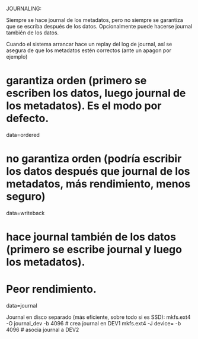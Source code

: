 JOURNALING:

Siempre se hace journal de los metadatos, pero no siempre se garantiza que se escriba después de los datos. Opcionalmente puede hacerse journal también de los datos.

Cuando el sistema arrancar hace un replay del log de journal, así se asegura de que los metadatos estén correctos (ante un apagon por ejemplo)

# garantiza orden (primero se escriben los datos, luego journal de los metadatos). Es el modo por defecto.
data=ordered

# no garantiza orden (podría escribir los datos después que journal de los metadatos, más rendimiento, menos seguro)
data=writeback

# hace journal también de los datos (primero se escribe journal y luego los metadatos). 
# Peor rendimiento.
data=journal


Journal en disco separado (más eficiente, sobre todo si es SSD):
mkfs.ext4 -O journal_dev -b 4096 <DEV1>   # crea journal en DEV1
mkfs.ext4 -J device=<DEV1> -b 4096 <DEV2> # asocia journal a DEV2
